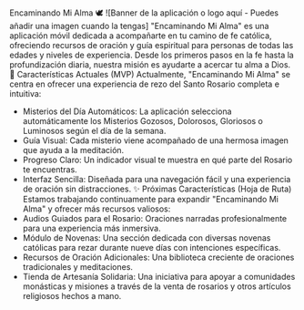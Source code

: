 Encaminando Mi Alma 🕊️
![Banner de la aplicación o logo aquí - Puedes añadir una imagen cuando la tengas]
"Encaminando Mi Alma" es una aplicación móvil dedicada a acompañarte en tu camino de fe católica, ofreciendo recursos de oración y guía espiritual para personas de todas las edades y niveles de experiencia. Desde los primeros pasos en la fe hasta la profundización diaria, nuestra misión es ayudarte a acercar tu alma a Dios.
🚀 Características Actuales (MVP)
Actualmente, "Encaminando Mi Alma" se centra en ofrecer una experiencia de rezo del Santo Rosario completa e intuitiva:
 * Misterios del Día Automáticos: La aplicación selecciona automáticamente los Misterios Gozosos, Dolorosos, Gloriosos o Luminosos según el día de la semana.
 * Guía Visual: Cada misterio viene acompañado de una hermosa imagen que ayuda a la meditación.
 * Progreso Claro: Un indicador visual te muestra en qué parte del Rosario te encuentras.
 * Interfaz Sencilla: Diseñada para una navegación fácil y una experiencia de oración sin distracciones.
✨ Próximas Características (Hoja de Ruta)
Estamos trabajando continuamente para expandir "Encaminando Mi Alma" y ofrecer más recursos valiosos:
 * Audios Guiados para el Rosario: Oraciones narradas profesionalmente para una experiencia más inmersiva.
 * Módulo de Novenas: Una sección dedicada con diversas novenas católicas para rezar durante nueve días con intenciones específicas.
 * Recursos de Oración Adicionales: Una biblioteca creciente de oraciones tradicionales y meditaciones.
 * Tienda de Artesanía Solidaria: Una iniciativa para apoyar a comunidades monásticas y misiones a través de la venta de rosarios y otros artículos religiosos hechos a mano.